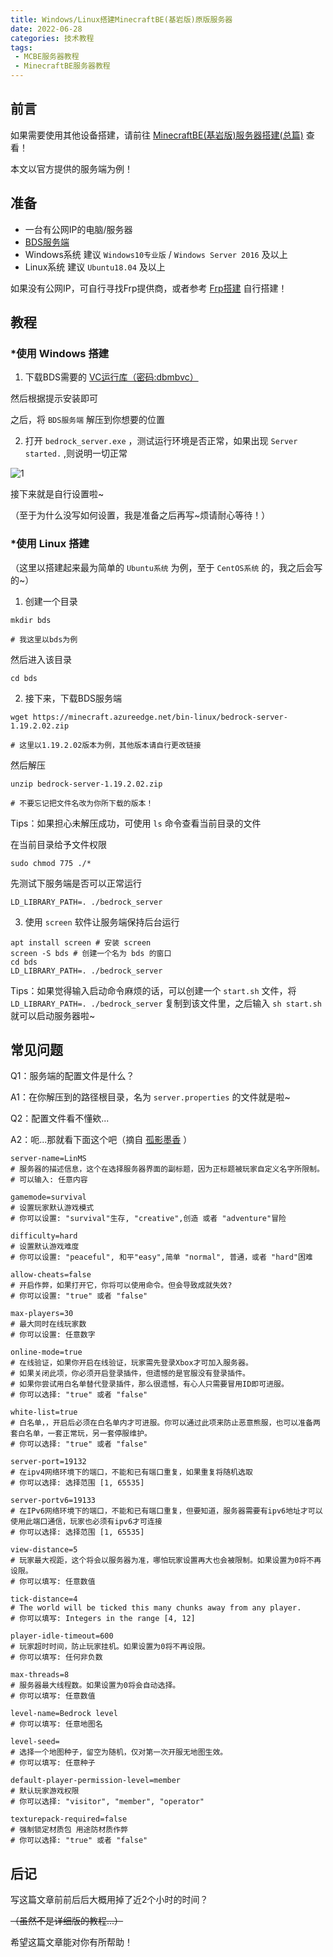```yaml
---
title: Windows/Linux搭建MinecraftBE(基岩版)原版服务器
date: 2022-06-28
categories: 技术教程
tags: 
 - MCBE服务器教程
 - MinecraftBE服务器教程
---
```

## 前言
如果需要使用其他设备搭建，请前往 [MinecraftBE(基岩版)服务器搭建(总篇)](https://blog.dmoe.top/2022/06/28/course-MCBE-Sever/) 查看！

本文以官方提供的服务端为例！




## 准备
- 一台有公网IP的电脑/服务器
- [BDS服务端](https://www.minecraft.net/en-us/download/server/bedrock)
- Windows系统 建议 `Windows10专业版` / `Windows Server 2016` 及以上
- Linux系统 建议 `Ubuntu18.04` 及以上

如果没有公网IP，可自行寻找Frp提供商，或者参考 [Frp搭建](https://blog.dmoe.top/2022/05/08/course-Frp/) 自行搭建！




## 教程
### *使用 Windows 搭建
1. 下载BDS需要的 [VC运行库（密码:dbmbvc）](https://diffghjkl.lanzouf.com/b017q3omj) 

然后根据提示安装即可

之后，将 `BDS服务端` 解压到你想要的位置

2. 打开 `bedrock_server.exe` ，测试运行环境是否正常，如果出现 `Server started.` ,则说明一切正常

![1](https://api.mluk.cn/images/Snipaste_2022-06-28_15-00-47.png)

接下来就是自行设置啦~

（至于为什么没写如何设置，我是准备之后再写~烦请耐心等待！）


### *使用 Linux 搭建
（这里以搭建起来最为简单的 `Ubuntu系统` 为例，至于 `CentOS系统` 的，我之后会写的~）


1. 创建一个目录
```Shell
mkdir bds

# 我这里以bds为例
```


然后进入该目录
```Shell
cd bds
```


2. 接下来，下载BDS服务端
```Shell
wget https://minecraft.azureedge.net/bin-linux/bedrock-server-1.19.2.02.zip

# 这里以1.19.2.02版本为例，其他版本请自行更改链接
```

然后解压
```Shell
unzip bedrock-server-1.19.2.02.zip

# 不要忘记把文件名改为你所下载的版本！
```

Tips：如果担心未解压成功，可使用 `ls` 命令查看当前目录的文件


在当前目录给予文件权限
```Shell
sudo chmod 775 ./*
```

先测试下服务端是否可以正常运行
```Shell
LD_LIBRARY_PATH=. ./bedrock_server
```

3. 使用 `screen` 软件让服务端保持后台运行
```Shell
apt install screen # 安装 screen
screen -S bds # 创建一个名为 bds 的窗口
cd bds
LD_LIBRARY_PATH=. ./bedrock_server
```

Tips：如果觉得输入启动命令麻烦的话，可以创建一个 `start.sh` 文件，将 `LD_LIBRARY_PATH=. ./bedrock_server` 复制到该文件里，之后输入 `sh start.sh` 就可以启动服务器啦~




## 常见问题
Q1：服务端的配置文件是什么？

A1：在你解压到的路径根目录，名为 `server.properties` 的文件就是啦~



Q2：配置文件看不懂欸...

A2：呃...那就看下面这个吧（摘自 [孤影墨香](https://www.gymxbl.com/868.html) ）
```File-server.properties
server-name=LinMS
# 服务器的描述信息，这个在选择服务器界面的副标题，因为正标题被玩家自定义名字所限制。
# 可以输入: 任意内容
 
gamemode=survival
# 设置玩家默认游戏模式
# 你可以设置: "survival"生存, "creative",创造 或者 "adventure"冒险
 
difficulty=hard
# 设置默认游戏难度
# 你可以设置: "peaceful", 和平"easy",简单 "normal", 普通，或者 "hard"困难
 
allow-cheats=false
# 开启作弊，如果打开它，你将可以使用命令。但会导致成就失效?
# 你可以设置: "true" 或者 "false"
 
max-players=30
# 最大同时在线玩家数
# 你可以设置: 任意数字
 
online-mode=true
# 在线验证，如果你开启在线验证，玩家需先登录Xbox才可加入服务器。
# 如果关闭此项，你必须开启登录插件，但遗憾的是官服没有登录插件。
# 如果你尝试用白名单替代登录插件，那么很遗憾，有心人只需要冒用ID即可进服。
# 你可以选择: "true" 或者 "false"
 
white-list=true
# 白名单，，开启后必须在白名单内才可进服。你可以通过此项来防止恶意熊服，也可以准备两套白名单，一套正常玩，另一套停服维护。
# 你可以选择: "true" 或者 "false"
 
server-port=19132
# 在ipv4网络环境下的端口，不能和已有端口重复，如果重复将随机选取
# 你可以选择: 选择范围 [1, 65535]
 
server-portv6=19133
# 在IPv6网络环境下的端口，不能和已有端口重复，但要知道，服务器需要有ipv6地址才可以使用此端口通信，玩家也必须有ipv6才可连接
# 你可以选择: 选择范围 [1, 65535]
 
view-distance=5
# 玩家最大视距，这个将会以服务器为准，哪怕玩家设置再大也会被限制。如果设置为0将不再设限。
# 你可以填写: 任意数值
 
tick-distance=4
# The world will be ticked this many chunks away from any player.
# 你可以填写: Integers in the range [4, 12]
 
player-idle-timeout=600
# 玩家超时时间，防止玩家挂机。如果设置为0将不再设限。
# 你可以填写: 任何非负数
 
max-threads=8
# 服务器最大线程数。如果设置为0将会自动选择。
# 你可以填写: 任意数值
 
level-name=Bedrock level
# 你可以填写: 任意地图名
 
level-seed=
# 选择一个地图种子，留空为随机，仅对第一次开服无地图生效。
# 你可以填写: 任意种子
 
default-player-permission-level=member
# 默认玩家游戏权限
# 你可以选择: "visitor", "member", "operator"
 
texturepack-required=false
# 强制锁定材质包 用途防材质作弊
# 你可以选择: "true" 或者 "false"
```




## 后记
写这篇文章前前后后大概用掉了近2个小时的时间？

~~（虽然不是详细版的教程...）~~

希望这篇文章能对你有所帮助！